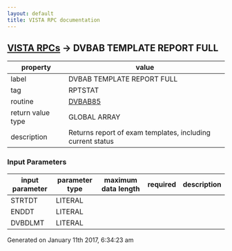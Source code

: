 ```yaml
---
layout: default
title: VISTA RPC documentation
---
```




## [VISTA RPCs](TableOfContent.md) &#8594; DVBAB TEMPLATE REPORT FULL 

 property | value 
--- | --- 
 label | DVBAB TEMPLATE REPORT FULL
 tag | RPTSTAT
 routine | [DVBAB85](http://code.osehra.org/dox/Routine_DVBAB85_source.html)
 return value type | GLOBAL ARRAY
 description | Returns report of exam templates, including current status

### Input Parameters

| input parameter | parameter type | maximum data length | required | description | 
| --- | --- | --- | --- | --- | 
| STRTDT | LITERAL |  |  |  | 
| ENDDT | LITERAL |  |  |  | 
| DVBDLMT | LITERAL |  |  |  | 




Generated on January 11th 2017, 6:34:23 am